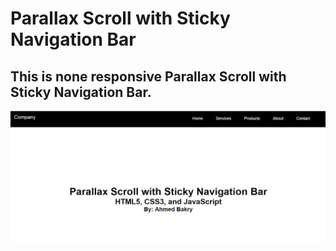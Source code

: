 # Parallax Scroll with Sticky Navigation Bar

## This is none responsive Parallax Scroll with Sticky Navigation Bar.
![Image of parallax scroll with sticky navigation bar script](https://raw.githubusercontent.com/hynix-coder/responsive-template-practise/Parallax-Scroll-with-Sticky-Navigation-Bar/screenshot.png) 
